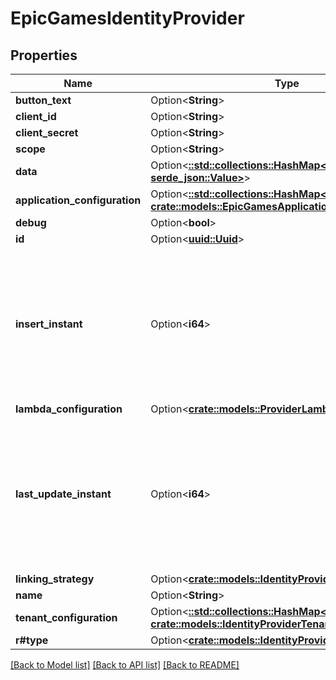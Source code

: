 # EpicGamesIdentityProvider

## Properties

Name | Type | Description | Notes
------------ | ------------- | ------------- | -------------
**button_text** | Option<**String**> |  | [optional]
**client_id** | Option<**String**> |  | [optional]
**client_secret** | Option<**String**> |  | [optional]
**scope** | Option<**String**> |  | [optional]
**data** | Option<[**::std::collections::HashMap<String, serde_json::Value>**](serde_json::Value.md)> |  | [optional]
**application_configuration** | Option<[**::std::collections::HashMap<String, crate::models::EpicGamesApplicationConfiguration>**](EpicGamesApplicationConfiguration.md)> |  | [optional]
**debug** | Option<**bool**> |  | [optional]
**id** | Option<[**uuid::Uuid**](uuid::Uuid.md)> |  | [optional]
**insert_instant** | Option<**i64**> | The number of milliseconds since the unix epoch: January 1, 1970 00:00:00 UTC. This value is always in UTC. | [optional]
**lambda_configuration** | Option<[**crate::models::ProviderLambdaConfiguration**](ProviderLambdaConfiguration.md)> |  | [optional]
**last_update_instant** | Option<**i64**> | The number of milliseconds since the unix epoch: January 1, 1970 00:00:00 UTC. This value is always in UTC. | [optional]
**linking_strategy** | Option<[**crate::models::IdentityProviderLinkingStrategy**](IdentityProviderLinkingStrategy.md)> |  | [optional]
**name** | Option<**String**> |  | [optional]
**tenant_configuration** | Option<[**::std::collections::HashMap<String, crate::models::IdentityProviderTenantConfiguration>**](IdentityProviderTenantConfiguration.md)> |  | [optional]
**r#type** | Option<[**crate::models::IdentityProviderType**](IdentityProviderType.md)> |  | [optional]

[[Back to Model list]](../README.md#documentation-for-models) [[Back to API list]](../README.md#documentation-for-api-endpoints) [[Back to README]](../README.md)


